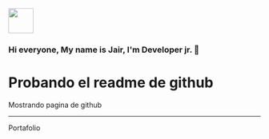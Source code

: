 <img src="https://lh3.googleusercontent.com/a/ACg8ocIurHHyZHemsugbfTAhIGK_mkbI5gvmFYunVkP-sF115JAilEvq8UJoXELeowFTzj7cXkQ89D9HOLMpbbeSiQBVvjJV8SkS=s288-c-no" width="50">

### Hi everyone, My name is Jair, I'm Developer jr. 👋 

<h1> Probando el readme de github </h1>

<p>
  Mostrando pagina de github <hr>
  Portafolio
</p>
